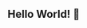 ## Hello World! 👋

<!--
**ThejeswarReddy/ThejeswarReddy** is a ✨ _special_ ✨ repository because its `README.md` (this file) appears on your GitHub profile.

System Engineer and code explorer. Currently working on ITDeviceManager which helps you to manage IT Devices Easily. - reach thej [ A T ] itdevicemanager.com
